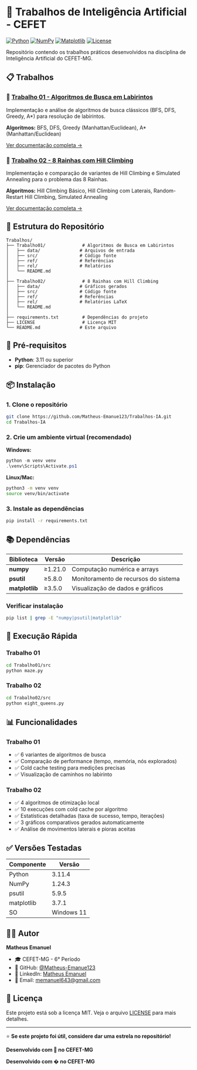 # 🤖 Trabalhos de Inteligência Artificial - CEFET

[![Python](https://img.shields.io/badge/Python-3.11%2B-blue.svg)](https://www.python.org/)
[![NumPy](https://img.shields.io/badge/NumPy-1.21%2B-orange.svg)](https://numpy.org/)
[![Matplotlib](https://img.shields.io/badge/Matplotlib-3.5%2B-red.svg)](https://matplotlib.org/)
[![License](https://img.shields.io/badge/License-MIT-green.svg)](LICENSE)

Repositório contendo os trabalhos práticos desenvolvidos na disciplina de Inteligência Artificial do CEFET-MG.

## 📋 Trabalhos

### 📂 [Trabalho 01 - Algoritmos de Busca em Labirintos](Trabalho01/)
Implementação e análise de algoritmos de busca clássicos (BFS, DFS, Greedy, A*) para resolução de labirintos.

**Algoritmos:** BFS, DFS, Greedy (Manhattan/Euclidean), A* (Manhattan/Euclidean)

[Ver documentação completa →](Trabalho01/README.md)

### 📂 [Trabalho 02 - 8 Rainhas com Hill Climbing](Trabalho02/)
Implementação e comparação de variantes de Hill Climbing e Simulated Annealing para o problema das 8 Rainhas.

**Algoritmos:** Hill Climbing Básico, Hill Climbing com Laterais, Random-Restart Hill Climbing, Simulated Annealing

[Ver documentação completa →](Trabalho02/README.md)

## 📁 Estrutura do Repositório

```
Trabalhos/
├── Trabalho01/              # Algoritmos de Busca em Labirintos
│   ├── data/               # Arquivos de entrada
│   ├── src/                # Código fonte
│   ├── ref/                # Referências
│   ├── rel/                # Relatórios
│   └── README.md
│
├── Trabalho02/              # 8 Rainhas com Hill Climbing
│   ├── data/               # Gráficos gerados
│   ├── src/                # Código fonte
│   ├── ref/                # Referências
│   ├── rel/                # Relatórios LaTeX
│   └── README.md
│
├── requirements.txt         # Dependências do projeto
├── LICENSE                  # Licença MIT
└── README.md               # Este arquivo
```

## 🔧 Pré-requisitos

- **Python**: 3.11 ou superior
- **pip**: Gerenciador de pacotes do Python

## 📦 Instalação

### 1. Clone o repositório

```bash
git clone https://github.com/Matheus-Emanue123/Trabalhos-IA.git
cd Trabalhos-IA
```

### 2. Crie um ambiente virtual (recomendado)

**Windows:**
```powershell
python -m venv venv
.\venv\Scripts\Activate.ps1
```

**Linux/Mac:**
```bash
python3 -m venv venv
source venv/bin/activate
```

### 3. Instale as dependências

```bash
pip install -r requirements.txt
```

## 📚 Dependências

| Biblioteca | Versão | Descrição |
|-----------|---------|-----------|
| **numpy** | ≥1.21.0 | Computação numérica e arrays |
| **psutil** | ≥5.8.0 | Monitoramento de recursos do sistema |
| **matplotlib** | ≥3.5.0 | Visualização de dados e gráficos |

### Verificar instalação

```bash
pip list | grep -E "numpy|psutil|matplotlib"
```

## 🚀 Execução Rápida

### Trabalho 01
```bash
cd Trabalho01/src
python maze.py
```

### Trabalho 02
```bash
cd Trabalho02/src
python eight_queens.py
```

## 📊 Funcionalidades

### Trabalho 01
- ✅ 6 variantes de algoritmos de busca
- ✅ Comparação de performance (tempo, memória, nós explorados)
- ✅ Cold cache testing para medições precisas
- ✅ Visualização de caminhos no labirinto

### Trabalho 02
- ✅ 4 algoritmos de otimização local
- ✅ 10 execuções com cold cache por algoritmo
- ✅ Estatísticas detalhadas (taxa de sucesso, tempo, iterações)
- ✅ 3 gráficos comparativos gerados automaticamente
- ✅ Análise de movimentos laterais e pioras aceitas

## ✅ Versões Testadas

| Componente | Versão |
|-----------|---------|
| Python | 3.11.4 |
| NumPy | 1.24.3 |
| psutil | 5.9.5 |
| matplotlib | 3.7.1 |
| SO | Windows 11 |

## 👨‍💻 Autor

**Matheus Emanuel**

- 🎓 CEFET-MG - 6° Período
- 🐙 GitHub: [@Matheus-Emanue123](https://github.com/Matheus-Emanue123)
- 💼 LinkedIn: [Matheus Emanuel](https://www.linkedin.com/in/matheus-silva-emanuel)
- 📧 Email: memanuel643@gmail.com

## 📄 Licença

Este projeto está sob a licença MIT. Veja o arquivo [LICENSE](LICENSE) para mais detalhes.

---

⭐ **Se este projeto foi útil, considere dar uma estrela no repositório!**

**Desenvolvido com 💙 no CEFET-MG**

**Desenvolvido com � no CEFET-MG**
